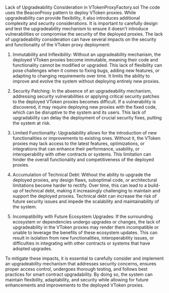 Lack of Upgradeability Consideration in VTokenProxyFactory.sol
The code uses the BeaconProxy pattern to deploy VToken proxies. While upgradeability can provide flexibility, it also introduces additional complexity and security considerations. It is important to carefully design and test the upgradeability mechanism to ensure it doesn't introduce vulnerabilities or compromise the security of the deployed proxies.
The lack of upgradeability consideration can have several impacts on the security and functionality of the VToken proxy deployment:

1. Immutability and Inflexibility: Without an upgradeability mechanism, the deployed VToken proxies become immutable, meaning their code and functionality cannot be modified or upgraded. This lack of flexibility can pose challenges when it comes to fixing bugs, adding new features, or adapting to changing requirements over time. It limits the ability to improve and evolve the system without deploying entirely new proxies.

2. Security Patching: In the absence of an upgradeability mechanism, addressing security vulnerabilities or applying critical security patches to the deployed VToken proxies becomes difficult. If a vulnerability is discovered, it may require deploying new proxies with the fixed code, which can be disruptive to the system and its users. This lack of upgradability can delay the deployment of crucial security fixes, putting the system at risk.

3. Limited Functionality: Upgradability allows for the introduction of new functionalities or improvements to existing ones. Without it, the VToken proxies may lack access to the latest features, optimizations, or integrations that can enhance their performance, usability, or interoperability with other contracts or systems. This limitation can hinder the overall functionality and competitiveness of the deployed proxies.

4. Accumulation of Technical Debt: Without the ability to upgrade the deployed proxies, any design flaws, suboptimal code, or architectural limitations become harder to rectify. Over time, this can lead to a build-up of technical debt, making it increasingly challenging to maintain and support the deployed proxies. Technical debt can increase the risk of future security issues and impede the scalability and maintainability of the system.

5. Incompatibility with Future Ecosystem Upgrades: If the surrounding ecosystem or dependencies undergo upgrades or changes, the lack of upgradeability in the VToken proxies may render them incompatible or unable to leverage the benefits of these ecosystem updates. This can result in isolation from new functionalities, interoperability issues, or difficulties in integrating with other contracts or systems that have adopted upgrades.

To mitigate these impacts, it is essential to carefully consider and implement an upgradeability mechanism that addresses security concerns, ensures proper access control, undergoes thorough testing, and follows best practices for smart contract upgradability. By doing so, the system can maintain flexibility, adaptability, and security while allowing for future enhancements and improvements to the deployed VToken proxies.